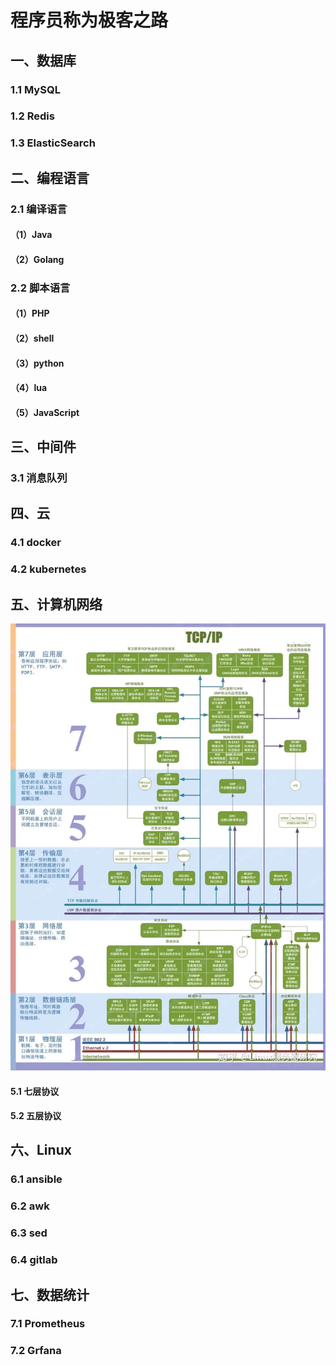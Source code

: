 # 程序员称为极客之路

## 一、数据库

### 1.1 MySQL

### 1.2 Redis

### 1.3 ElasticSearch

## 二、编程语言

### 2.1 编译语言

#### （1）Java

#### （2）Golang

### 2.2 脚本语言

#### （1）PHP

#### （2）shell

#### （3）python

#### （4）lua

#### （5）JavaScript

## 三、中间件

### 3.1 消息队列

## 四、云

### 4.1 docker

### 4.2 kubernetes

## 五、计算机网络

![image-20221113165702872](.img/image-20221113165702872.png)

#### 5.1 七层协议

#### 5.2 五层协议

## 六、Linux

### 6.1 ansible

### 6.2 awk

### 6.3 sed

### 6.4 gitlab

## 七、数据统计

### 7.1 Prometheus

### 7.2 Grfana

